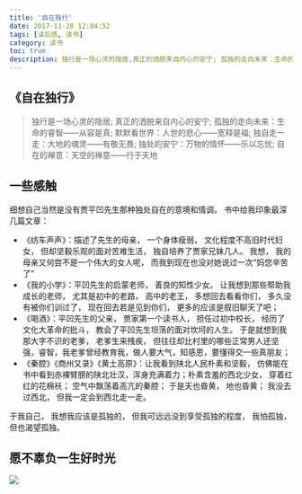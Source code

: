```yaml
---
title: '自在独行'
date: 2017-11-20 12:04:52
tags: [读后感, 读书]
category: 读书
toc: true
description: 独行是一场心灵的隐居,真正的洒脱来自内心的安宁; 孤独的走向未来：生命的睿智——从容是真;默默看世界：人世的悲心——宽释是福; 独自走一走：大地的魂灵——有敬无畏;独处的安宁：万物的情怀——乐以忘忧;自在的禅意：天空的禅意——行于天地
---
```


## 《自在独行》
> 独行是一场心灵的隐居; 真正的洒脱来自内心的安宁; 孤独的走向未来：生命的睿智——从容是真; 默默看世界：人世的悲心——宽释是福; 独自走一走：大地的魂灵——有敬无畏; 独处的安宁：万物的情怀——乐以忘忧; 自在的禅意：天空的禅意——行于天地

## 一些感触
细想自己当然是没有贾平凹先生那种独处自在的意境和情调。 书中给我印象最深几篇文章：
- 《纺车声声》：描述了先生的母亲， 一个身体瘦弱， 文化程度不高旧时代妇女， 但却坚毅乐观的面对苦难生活， 独自培养了贾家兄妹几人。 我想， 我的母亲又何尝不是一个伟大的女人呢， 而我到现在也没对她说过一次“妈您辛苦了”
- 《我的小学》：平凹先生的启蒙老师， 善良的知性少女。 让我想到那些帮助我成长的老师， 尤其是初中的老路， 高中的老王， 多想回去看看你们， 多久没有被你们训过了， 现在回去若是见到你们， 更多的应该是叙旧聊天了吧；
- 《喝酒》：平凹先生的父亲， 贾家第一个读书人， 担任过初中校长， 经历了文化大革命的批斗， 教会了平凹先生坦荡的面对坎坷的人生。 于是就想到我那大字不识的老爹， 老爹生来残疾， 但往往却比村里的哪些正常男人还坚强，睿智，我老爹曾经教育我，做人要大气，知感恩，要懂得交一些真朋友；
- 《秦腔》《商州又录》《黄土高原》：让我看到陕北人民朴素和坚毅， 仿佛能在书中看到赤裸臂膀的陕北壮汉，浑身充满着力；朴素含羞的西北少女， 穿着红红的花棉袄； 空气中飘荡着高亢的秦腔； 于是天也昏黄， 地也昏黄； 我没去过西北， 但我一定会到西北走一走。

于我自己， 我想我应该是孤独的， 但我可远远没到享受孤独的程度， 我怕孤独， 但也渴望孤独。

## 愿不辜负一生好时光
![](https://img3.doubanio.com/lpic/s28753126.jpg)

